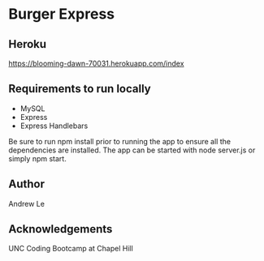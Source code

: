 # Burger Express

## Heroku
https://blooming-dawn-70031.herokuapp.com/index

## Requirements to run locally

* MySQL
* Express
* Express Handlebars

Be sure to run npm install prior to running the app to ensure all the dependencies are installed. The app can be started with node server.js or simply npm start.


## Author
Andrew Le

## Acknowledgements
UNC Coding Bootcamp at Chapel Hill
